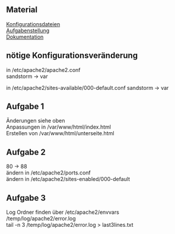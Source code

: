 ## Material
[Konfigurationsdateien](Material/20170907_InformationenApacheKonfigurationsdateien.pdf)  
[Aufgabenstellung](Material/20170907_A1WebserverApache.docx)  
[Dokumentation](Material/20170904_DokumentationITLinuxAK.pdf)  
## nötige Konfigurationsveränderung
in /etc/apache2/apache2.conf  
sandstorm -> var  

in /etc/apache2/sites-available/000-default.conf
sandstorm -> var

## Aufgabe 1
Änderungen siehe oben  
Anpassungen in /var/www/html/index.html  
Erstellen von /var/www/html/unterseite.html

## Aufgabe 2
80 -> 88  
ändern in /etc/apache2/ports.conf  
ändern in /etc/apache2/sites-enabled/000-default  

## Aufgabe 3
Log Ordner finden über /etc/apache2/envvars  
/temp/log/apache2/error.log  
tail -n 3 /temp/log/apache2/error.log > last3lines.txt